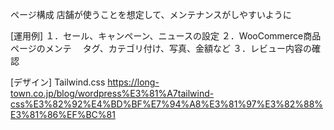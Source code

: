 
ページ構成
店舗が使うことを想定して、メンテナンスがしやすいように

[運用例]
１．セール、キャンペーン、ニュースの設定
２．WooCommerce商品ページのメンテ
　タグ、カテゴリ付け、写真、金額など
３．レビュー内容の確認


[デザイン]
Tailwind.css
https://long-town.co.jp/blog/wordpress%E3%81%A7tailwind-css%E3%82%92%E4%BD%BF%E7%94%A8%E3%81%97%E3%82%88%E3%81%86%EF%BC%81